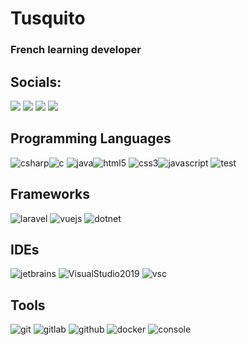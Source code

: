 # Tusquito
###  French learning developer
## Socials:
[![](https://img.shields.io/badge/-@Tusquito-%23232729?style=flat-square&logo=github)](https://github.com/Tusquito)
[![](https://img.shields.io/badge/-@Tusquito-orange?style=flat-square&logo=gitlab)](https://gitlab.com/Tusquito)
[![](https://img.shields.io/badge/-Tuskk%239802-%232c2f33?style=flat-square&logo=discord)]()
[![](https://img.shields.io/badge/-@TuskKB9-%23E8F5FD?style=flat-square&logo=twitter)]()
## Programming Languages
![csharp](https://img.icons8.com/color/100/000000/c-sharp-logo.png)![c](https://img.icons8.com/color/96/000000/c-programming.png)
![java](https://img.icons8.com/color/96/000000/java-coffee-cup-logo.png)![html5](https://img.icons8.com/color/96/000000/html-5.png)
![css3](https://img.icons8.com/color/96/000000/css3.png)![javascript](https://img.icons8.com/color/96/000000/javascript.png)
![test](https://img.icons8.com/dusk/100/000000/php-logo.png)
## Frameworks
![laravel](https://i.imgur.com/vLDC4eT.png)
![vuejs](https://img.icons8.com/color/96/000000/vue-js.png)
![dotnet](https://i.imgur.com/mhPS52E.jpg)
## IDEs
![jetbrains](https://i.imgur.com/iXkn3kg.png)
![VisualStudio2019](https://img.icons8.com/color/96/000000/visual-studio-2019.png)
![vsc](https://img.icons8.com/fluent/96/000000/visual-studio-code-2019.png)
## Tools
![git](https://img.icons8.com/color/96/000000/git.png)
![gitlab](https://img.icons8.com/color/96/000000/gitlab.png)
![github](https://img.icons8.com/fluent/96/000000/github.png)
![docker](https://img.icons8.com/color/96/000000/docker.png)
![console](https://img.icons8.com/fluent/96/000000/console.png)

